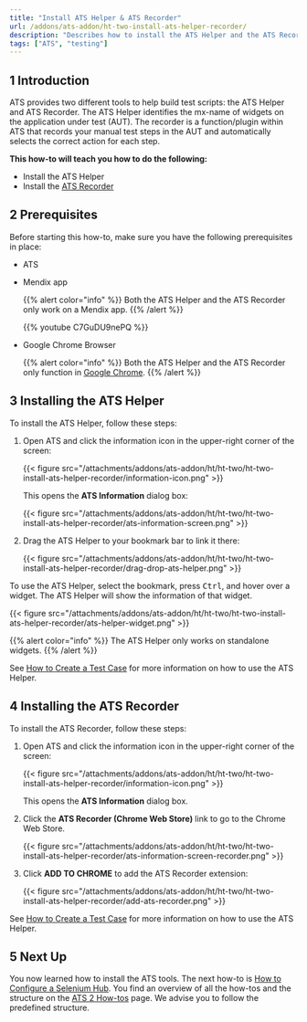 ```yaml
---
title: "Install ATS Helper & ATS Recorder"
url: /addons/ats-addon/ht-two-install-ats-helper-recorder/
description: "Describes how to install the ATS Helper and the ATS Recorder tool."
tags: ["ATS", "testing"]
---
```


## 1 Introduction

ATS provides two different tools to help build test scripts: the ATS Helper and ATS Recorder. The ATS Helper identifies the mx-name of widgets on the application under test (AUT). The recorder is a function/plugin within ATS that records your manual test steps in the AUT and automatically selects the correct action for each step.

**This how-to will teach you  how to do the following:**

* Install the ATS Helper
* Install the [ATS Recorder](/addons/ats-addon/rg-one-recorder/)

## 2 Prerequisites

Before starting this how-to, make sure you have the following prerequisites in place:

*  ATS
*   Mendix app

	{{% alert color="info" %}}  Both the ATS Helper and the ATS Recorder only work on a Mendix app.
	{{% /alert %}}
	
	{{% youtube C7GuDU9nePQ %}}

*   Google Chrome Browser

	{{% alert color="info" %}}  Both the ATS Helper and the ATS Recorder only function in [Google Chrome](https://www.google.com/chrome/browser/). 
	{{% /alert %}}

## 3 Installing the ATS Helper

To install the ATS Helper, follow these steps:

1.  Open ATS and click the information icon in the upper-right corner of the screen:

	{{< figure src="/attachments/addons/ats-addon/ht/ht-two/ht-two-install-ats-helper-recorder/information-icon.png" >}}

	This opens the **ATS Information** dialog box:
   
	{{< figure src="/attachments/addons/ats-addon/ht/ht-two/ht-two-install-ats-helper-recorder/ats-information-screen.png" >}}

2.	Drag the ATS Helper to your bookmark bar to link it there:

	{{< figure src="/attachments/addons/ats-addon/ht/ht-two/ht-two-install-ats-helper-recorder/drag-drop-ats-helper.png" >}}

To use the ATS Helper, select the bookmark, press <kbd>Ctrl</kbd>, and hover over a widget. The ATS Helper will show the information of that widget.

{{< figure src="/attachments/addons/ats-addon/ht/ht-two/ht-two-install-ats-helper-recorder/ats-helper-widget.png" >}}

{{% alert color="info" %}}
The ATS Helper only works on standalone widgets.
{{% /alert %}}

See [How to Create a Test Case](/addons/ats-addon/ht-two-create-a-test-case/) for more information on how to use the ATS Helper.

## 4 Installing the ATS Recorder

To install the ATS Recorder, follow these steps:

1.	Open ATS and click the information icon in the upper-right corner of the screen:

	{{< figure src="/attachments/addons/ats-addon/ht/ht-two/ht-two-install-ats-helper-recorder/information-icon.png" >}}
    
	This opens the **ATS Information** dialog box.    

2.	Click the **ATS Recorder (Chrome Web Store)** link to go to the Chrome Web Store.

	{{< figure src="/attachments/addons/ats-addon/ht/ht-two/ht-two-install-ats-helper-recorder/ats-information-screen-recorder.png" >}}

3.  Click **ADD TO CHROME** to add the ATS Recorder extension:

	{{< figure src="/attachments/addons/ats-addon/ht/ht-two/ht-two-install-ats-helper-recorder/add-ats-recorder.png" >}}

See [How to Create a Test Case](/addons/ats-addon/ht-two-create-a-test-case/) for more information on how to use the ATS Helper.

## 5 Next Up

You now learned how to install the ATS tools. The next how-to is [How to Configure a Selenium Hub](/addons/ats-addon/ht-two-configure-a-selenium-hub/). You find an overview of all the how-tos and the structure on the [ATS 2 How-tos](/addons/ats-addon/ht-two/) page. We advise you to follow the predefined structure.
